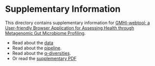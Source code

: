# Supplementary Information
This directory contains supplementary information for [GMHI-webtool: a User-friendly Browser Application for Assessing Health through Metagenomic Gut Microbiome Profiling](https://www.biorxiv.org/content/10.1101/2022.06.30.498296v1).

* Read about the [data](https://github.com/danielchang2002/GMHI/tree/main/supplementary/data)
* Read about the [pipeline](https://github.com/danielchang2002/GMHI/tree/main/supplementary/pipeline).
* Read about the [α-diversities](https://github.com/danielchang2002/GMHI/tree/main/supplementary/diversity).
* Or read the [supplementary PDF](https://github.com/danielchang2002/GMHI/tree/main/supplementary/supplementary_v6.pdf)
